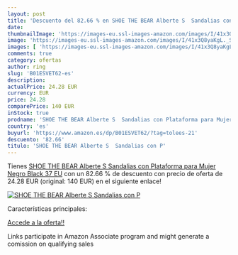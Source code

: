 ```yaml
---
layout: post
title: 'Descuento del 82.66 % en SHOE THE BEAR Alberte S  Sandalias con P'
date: 
thumbnailImage: 'https://images-eu.ssl-images-amazon.com/images/I/41x3Q8yaKgL._SL200_.jpg'
image: 'https://images-eu.ssl-images-amazon.com/images/I/41x3Q8yaKgL._SL200_.jpg'
images: [ 'https://images-eu.ssl-images-amazon.com/images/I/41x3Q8yaKgL._SL200_.jpg' ]
comments: true
category: ofertas
author: ring
slug: 'B01ESVET62-es'
description:
actualPrice: 24.28 EUR
currency: EUR
price: 24.28
comparePrice: 140 EUR
inStock: true
prodname: 'SHOE THE BEAR Alberte S  Sandalias con Plataforma para Mujer  Negro  Black   37 EU'
country: 'es'
buyurl: 'https://www.amazon.es/dp/B01ESVET62/?tag=tolees-21'
descuento: '82.66'
titulo: 'SHOE THE BEAR Alberte S  Sandalias con P'
---
```


Tienes [SHOE THE BEAR Alberte S  Sandalias con Plataforma para Mujer  Negro  Black   37 EU](https://www.amazon.es/dp/B01ESVET62/?tag=tolees-21) con un 82.66 % de descuento con precio de oferta de 24.28 EUR (original: 140 EUR) en el siguiente enlace!

[![SHOE THE BEAR Alberte S  Sandalias con P](https://images-eu.ssl-images-amazon.com/images/I/41x3Q8yaKgL._SL200_.jpg)](https://www.amazon.es/dp/B01ESVET62/?tag=tolees-21)

Características principales:


[Accede a la oferta!!](https://www.amazon.es/dp/B01ESVET62/?tag=tolees-21)

Links participate in Amazon Associate program and might generate a comission on qualifying sales


